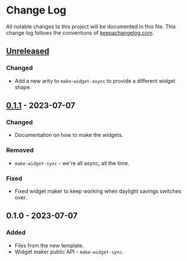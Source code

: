 # Change Log
All notable changes to this project will be documented in this file. This change log follows the conventions of [keepachangelog.com](http://keepachangelog.com/).

## [Unreleased]
### Changed
- Add a new arity to `make-widget-async` to provide a different widget shape.

## [0.1.1] - 2023-07-07
### Changed
- Documentation on how to make the widgets.

### Removed
- `make-widget-sync` - we're all async, all the time.

### Fixed
- Fixed widget maker to keep working when daylight savings switches over.

## 0.1.0 - 2023-07-07
### Added
- Files from the new template.
- Widget maker public API - `make-widget-sync`.

[Unreleased]: https://github.com/your-name/non_interactive_minimax_player2/compare/0.1.1...HEAD
[0.1.1]: https://github.com/your-name/non_interactive_minimax_player2/compare/0.1.0...0.1.1
